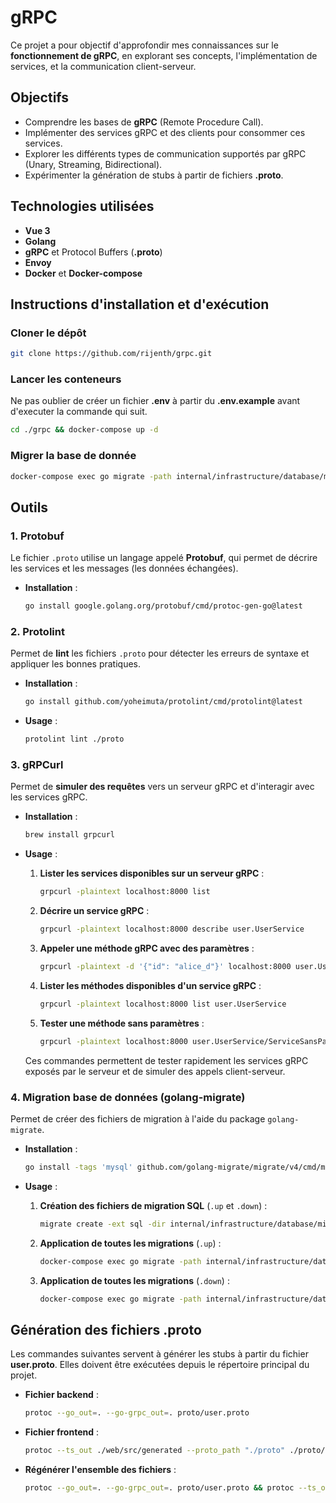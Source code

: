 # gRPC

Ce projet a pour objectif d'approfondir mes connaissances sur le **fonctionnement de gRPC**, en explorant ses concepts, l'implémentation de services, et la communication client-serveur.

## Objectifs

- Comprendre les bases de **gRPC** (Remote Procedure Call).
- Implémenter des services gRPC et des clients pour consommer ces services.
- Explorer les différents types de communication supportés par gRPC (Unary, Streaming, Bidirectional).
- Expérimenter la génération de stubs à partir de fichiers **.proto**.

## Technologies utilisées

- **Vue 3**
- **Golang**
- **gRPC** et Protocol Buffers (**.proto**)
- **Envoy**
- **Docker** et **Docker-compose**

## Instructions d'installation et d'exécution

### Cloner le dépôt

```bash
git clone https://github.com/rijenth/grpc.git
```

### Lancer les conteneurs
Ne pas oublier de créer un fichier **.env** à partir du **.env.example** avant d'executer la commande qui suit.
```bash
cd ./grpc && docker-compose up -d
```

### Migrer la base de donnée
```bash
docker-compose exec go migrate -path internal/infrastructure/database/migrations -database "mysql://root:root@tcp(mysql:3306)/database" up
```

## Outils

### 1. Protobuf

Le fichier `.proto` utilise un langage appelé **Protobuf**, qui permet de décrire les services et les messages (les données échangées).

- **Installation** :
  ```bash
  go install google.golang.org/protobuf/cmd/protoc-gen-go@latest
  ```

### 2. Protolint

Permet de **lint** les fichiers `.proto` pour détecter les erreurs de syntaxe et appliquer les bonnes pratiques.

- **Installation** :
  ```bash
  go install github.com/yoheimuta/protolint/cmd/protolint@latest
  ```

- **Usage** :
  ```bash
  protolint lint ./proto
  ```

### 3. gRPCurl

Permet de **simuler des requêtes** vers un serveur gRPC et d'interagir avec les services gRPC.

- **Installation** :
  ```bash
  brew install grpcurl
  ```

- **Usage** :
  
  1. **Lister les services disponibles sur un serveur gRPC** :
     
     ```bash
     grpcurl -plaintext localhost:8000 list
     ```

  2. **Décrire un service gRPC** :
     
     ```bash
     grpcurl -plaintext localhost:8000 describe user.UserService
     ```

  3. **Appeler une méthode gRPC avec des paramètres** :
     
     ```bash
     grpcurl -plaintext -d '{"id": "alice_d"}' localhost:8000 user.UserService/GetUserByUsername
     ```

  4. **Lister les méthodes disponibles d'un service gRPC** :
     
     ```bash
     grpcurl -plaintext localhost:8000 list user.UserService
     ```

  5. **Tester une méthode sans paramètres** :
     
     ```bash
     grpcurl -plaintext localhost:8000 user.UserService/ServiceSansParametre
     ```

  Ces commandes permettent de tester rapidement les services gRPC exposés par le serveur et de simuler des appels client-serveur.

### 4. Migration base de données (golang-migrate)

Permet de créer des fichiers de migration à l'aide du package `golang-migrate`.

- **Installation** :
  ```bash
  go install -tags 'mysql' github.com/golang-migrate/migrate/v4/cmd/migrate@latest
  ```

- **Usage** :

  1. **Création des fichiers de migration SQL** (`.up` et `.down`) :
     
     ```bash
     migrate create -ext sql -dir internal/infrastructure/database/migrations -seq <nom_de_la_migration>
     ```

  2. **Application de toutes les migrations** (`.up`) :
     
     ```bash
     docker-compose exec go migrate -path internal/infrastructure/database/migrations -database "mysql://root:root@tcp(mysql:3306)/database" up
     ```

  3. **Application de toutes les migrations** (`.down`) :
     
     ```bash
     docker-compose exec go migrate -path internal/infrastructure/database/migrations -database "mysql://root:root@tcp(mysql:3306)/database" down
     ```

## Génération des fichiers .proto

Les commandes suivantes servent à générer les stubs à partir du fichier **user.proto**. Elles doivent être exécutées depuis le répertoire principal du projet.

- **Fichier backend** :
  
  ```bash
  protoc --go_out=. --go-grpc_out=. proto/user.proto
  ```

- **Fichier frontend** :
  
  ```bash
  protoc --ts_out ./web/src/generated --proto_path "./proto" ./proto/user.proto
  ```

- **Régénérer l'ensemble des fichiers** :
  
  ```bash
  protoc --go_out=. --go-grpc_out=. proto/user.proto && protoc --ts_out ./web/src/generated --proto_path "./proto" ./proto/user.proto
  ```

